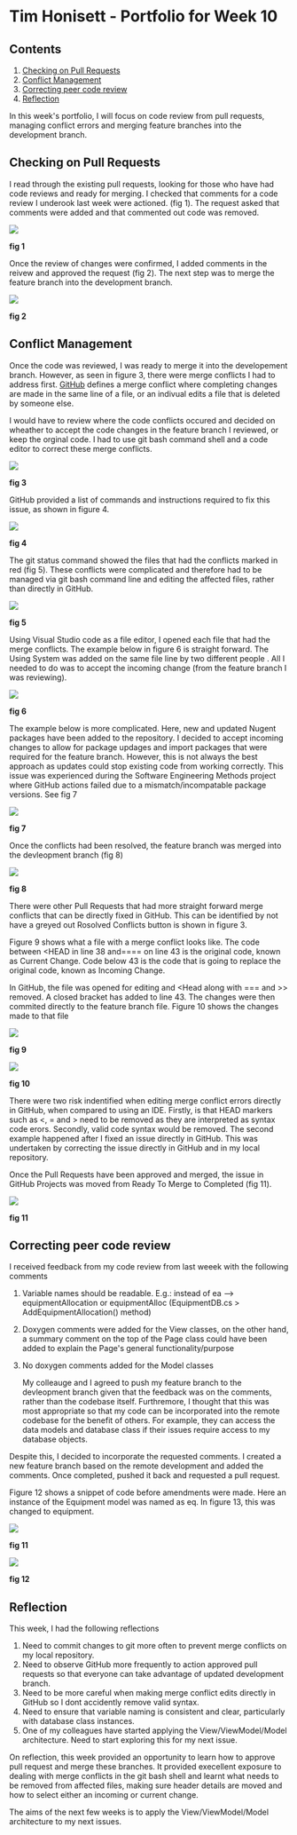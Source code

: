 # Tim Honisett - Portfolio for Week 10 #

## Contents
1.  [Checking on Pull Requests](#checking-on-pull-requests)
2.  [Conflict Management](#conflict-management)
3.  [Correcting peer code review](#correcting-peer-code-review)
4.  [Reflection](#reflection)

In this week's portfolio, I will focus on code review from pull requests, managing conflict errors and merging feature branches into the development branch.

## Checking on Pull Requests ##

I read through the existing pull requests, looking for those who have had code reviews and ready for merging. I checked that comments for a code review I underook last week were actioned. (fig 1).  The request asked that comments were added and that commented out code was removed.

![](/images/week10-check-changes-made.png "")

**fig 1**

Once the review of changes were confirmed, I added comments in the reivew and approved the request (fig 2). The next step was to merge the feature branch into the development branch.

![](/images/week10-code-review-completed.png "")

**fig 2**

## Conflict Management ##

Once the code was reviewed, I was ready to merge it into the developement branch. However, as seen in figure 3, there were merge conflicts I had to address first. [GitHub](https://docs.github.com/en/pull-requests/collaborating-with-pull-requests/addressing-merge-conflicts/resolving-a-merge-conflict-using-the-command-line) defines a merge conflict where completing changes are made in the same line of a file, or an indivual edits a file that is deleted by someone else.

I would have to review where the code conflicts occured and decided on wheather to accept the code changes in the feature branch I reviewed, or keep the orginal code. I had to use git bash command shell and a code editor to correct these merge conflicts.

![](/images/week10-github-merge-issues.png "")

**fig 3**

GitHub provided a list of commands and instructions required to fix this issue, as shown in figure 4.

![](/images/week10-command-line-instructions.png "")

**fig 4**

The git status command showed the files that had the conflicts marked in red (fig 5).  These conflicts were complicated and therefore had to be managed via git bash command line and editing the affected files, rather than directly in GitHub.  

![](/images/week10-git-merge-conflict.png "")

**fig 5**

Using Visual Studio code as a file editor, I opened each file that had the merge conflicts.  The example below in figure 6 is straight forward. The Using System was added on the same file line by two different people .  All I needed to do was to accept the incoming change (from the feature branch I was reviewing).

![](/images/week10-correcting-merge-conflict.png  "")

**fig 6**

The example below is more complicated. Here, new and updated Nugent packages have been added to the repository.  I decided to accept incoming changes to allow for package updages and import packages that were required for the feature branch.  However, this is not always the best approach as updates could stop existing code from working correctly.  This issue was experienced during the Software Engineering Methods project where GitHub actions failed due to a mismatch/incompatable package versions. See fig 7

![](/images/week10-correcting-merge-conflict-complex.png "")

**fig 7**

Once the conflicts had been resolved, the feature branch was merged into the devleopment branch (fig 8)

![](/images/week10-mrge-request.png "")

**fig 8**

There were other Pull Requests that had more straight forward merge conflicts that can be directly fixed in GitHub.  This can be identified by not have a greyed out Rosolved Conflicts button is shown in figure 3.

Figure 9 shows what a file with a merge conflict looks like.  The code between <HEAD in line 38 and==== on line 43 is the original code, known as Current Change. Code below 43 is the code that is going to replace the original code, known as Incoming Change. 

In GitHub, the file was opened for editing and <Head along with === and >> removed. A closed bracket has added to line 43. The changes were then commited directly to the feature branch file.  Figure 10 shows the changes made to that file 

![](/images/week10-fixing-conflict-github.png "")

**fig 9**

![](/images/week10-fixing-conflict-github-fixed.png "")

**fig 10**

There were two risk indentified when editing merge conflict errors directly in GitHub, when compared to using an IDE. Firstly,  is that HEAD markers such as <, = and > need to be removed as they are interpreted as syntax code erors. Secondly, valid code syntax would be removed. The second example happened after I fixed an issue directly in GitHub. This was undertaken by correcting the issue directly in GitHub and in my local repository.

Once the Pull Requests have been approved and merged, the issue in GitHub Projects was moved from Ready To Merge to Completed (fig 11).

![](/images/wek10-github-project-board.png "")

**fig 11**

## Correcting peer code review ##

I received feedback from my code review from last weeek with the following comments

1.  Variable names should be readable. E.g.: instead of ea --> equipmentAllocation or equipmentAlloc (EquipmentDB.cs > AddEquipmentAllocation() method)
2.  Doxygen comments were added for the View classes, on the other hand, a summary comment on the top of the Page class could have been added to explain the Page's general functionality/purpose
3.  No doxygen comments added for the Model classes

    My colleauge and I agreed to push my feature branch to the devleopment branch given that the feedback was on the comments, rather than the codebase itself. Furthremore, I thought that this was most appropriate so that my code can be incorporated into the remote codebase for the benefit of others. For example, they can access the data models and database class if their issues require access to my database objects.

Despite this, I decided to incorporate the requested comments.  I created a new feature branch based on the remote development and added the comments. Once completed, pushed it back and requested a pull request.

Figure 12 shows a snippet of code before amendments were made. Here an instance of the Equipment model was named as eq. In figure 13, this was changed to equipment.

![](/images/week10-own-code-review-pre-fix.png "")

**fig 11**

![](/images/week10-own-code-review-post-fix.png "")

**fig 12**

## Reflection ##

This week, I had the following reflections
1.  Need to commit changes to git more often to prevent merge conflicts on my local repository.
2.  Need to observe GitHub more frequently to action approved pull requests so that everyone can take advantage of updated development branch.
3.  Need to be more careful when making merge conflict edits directly in GitHub so I dont accidently remove valid syntax.
4.  Need to ensure that variable naming is consistent and clear, particularly with database class instances.
5.  One of my colleagues have started applying the View/ViewModel/Model architecture. Need to start exploring this for my next issue.

   On reflection, this week provided an opportunity to learn how to approve pull request and merge these branches.  It provided execellent exposure to dealing with merge conflicts in the git bash shell and learnt what needs to be removed from affected files, making sure header details are moved and how to select either an incoming or current change. 

The aims of the next few weeks is to apply the View/ViewModel/Model architecture to my next issues.
